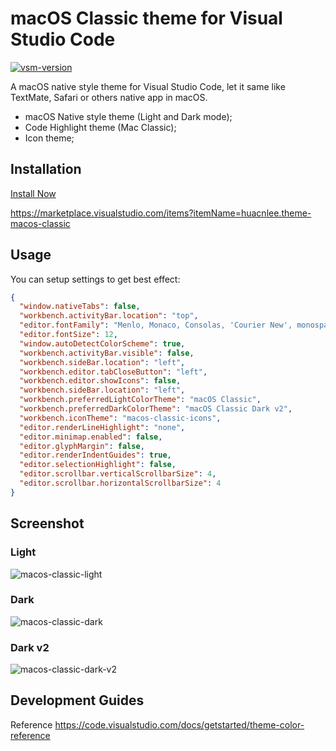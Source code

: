 # macOS Classic theme for Visual Studio Code

[![vsm-version](https://img.shields.io/visual-studio-marketplace/v/huacnlee.theme-macos-classic?style=flat&label=VS%20Code)](https://marketplace.visualstudio.com/items?itemName=huacnlee.theme-macos-classic)

A macOS native style theme for Visual Studio Code, let it same like TextMate, Safari or others native app in macOS.

- macOS Native style theme (Light and Dark mode);
- Code Highlight theme (Mac Classic);
- Icon theme;

## Installation

[Install Now](vscode:extension/huacnlee.theme-macos-classic)

https://marketplace.visualstudio.com/items?itemName=huacnlee.theme-macos-classic

## Usage

You can setup settings to get best effect:

```json
{
  "window.nativeTabs": false,
  "workbench.activityBar.location": "top",
  "editor.fontFamily": "Menlo, Monaco, Consolas, 'Courier New', monospace",
  "editor.fontSize": 12,
  "window.autoDetectColorScheme": true,
  "workbench.activityBar.visible": false,
  "workbench.sideBar.location": "left",
  "workbench.editor.tabCloseButton": "left",
  "workbench.editor.showIcons": false,
  "workbench.sideBar.location": "left",
  "workbench.preferredLightColorTheme": "macOS Classic",
  "workbench.preferredDarkColorTheme": "macOS Classic Dark v2",
  "workbench.iconTheme": "macos-classic-icons",
  "editor.renderLineHighlight": "none",
  "editor.minimap.enabled": false,
  "editor.glyphMargin": false,
  "editor.renderIndentGuides": true,
  "editor.selectionHighlight": false,
  "editor.scrollbar.verticalScrollbarSize": 4,
  "editor.scrollbar.horizontalScrollbarSize": 4
}
```

## Screenshot

### Light

![macos-classic-light](https://github.com/huacnlee/vscode-macos-classic.theme/assets/5518/5c2bd11d-0772-47c9-a964-b77ad855c276)

### Dark

![macos-classic-dark](https://github.com/huacnlee/vscode-macos-classic.theme/assets/5518/ac3b5db9-48af-42ba-a55a-cf30fb3bae7a)

### Dark v2

![macos-classic-dark-v2](https://github.com/huacnlee/vscode-macos-classic.theme/assets/5518/e1e7e808-a503-4f7c-a0da-6189de7c9b07)

## Development Guides

Reference https://code.visualstudio.com/docs/getstarted/theme-color-reference
